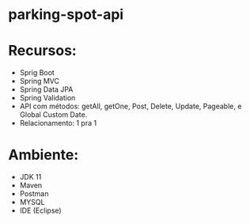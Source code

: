 # parking-spot-api

# Recursos:

* Sprig Boot
* Spring MVC
* Spring Data JPA
* Spring Validation
* API com métodos: getAll, getOne, Post, Delete, Update, Pageable, e Global Custom Date.
* Relacionamento: 1 pra 1


# Ambiente:
* JDK 11
* Maven
* Postman
* MYSQL
* IDE (Eclipse)
